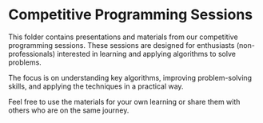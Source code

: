 # Competitive Programming Sessions

This folder contains presentations and materials from our competitive programming sessions. These sessions are designed for enthusiasts (non-professionals) interested in learning and applying algorithms to solve problems.

The focus is on understanding key algorithms, improving problem-solving skills, and applying the techniques in a practical way.

Feel free to use the materials for your own learning or share them with others who are on the same journey.